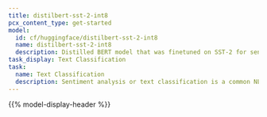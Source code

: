 ```yaml
---
title: distilbert-sst-2-int8
pcx_content_type: get-started
model:
  id: cf/huggingface/distilbert-sst-2-int8
  name: distilbert-sst-2-int8
  description: Distilled BERT model that was finetuned on SST-2 for sentiment classification
task_display: Text Classification
task:
  name: Text Classification
  description: Sentiment analysis or text classification is a common NLP task that classifies a text input into labels or classes.
---
```


{{% model-display-header %}}
